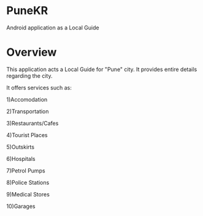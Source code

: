# PuneKR
Android application as a Local Guide

# Overview
This application acts a Local Guide for "Pune" city.
It provides entire details regarding the city.

It offers services such as:

1)Accomodation

2)Transportation

3)Restaurants/Cafes

4)Tourist Places

5)Outskirts

6)Hospitals

7)Petrol Pumps

8)Police Stations

9)Medical Stores

10)Garages
